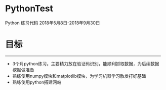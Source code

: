 # PythonTest

Python 练习代码   2018年5月8日-2018年9月30日

# 目标
----------
* 3个月python练习，主要精力放在验证码识别，能顺利抓取数据，为后续数据挖掘做准备
* 熟练使用numpy模块和matplotlib模块，为学习机器学习散发打好基础
* 熟练使用python搭建网站
